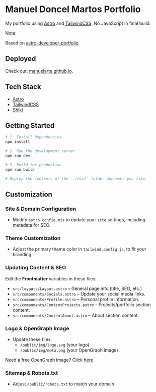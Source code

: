 # Manuel Doncel Martos Portfolio

My portfolio using [Astro][astro] and [TailwindCSS](https://tailwindcss.com/).
No JavaScript in final build.

> [!NOTE]
> Based on [astro-developer-portfolio](https://github.com/devidevio/astro-developer-portfolio).

## Deployed

Check out: [manuelarte.github.io][manuelarte.github.io].

## Tech Stack

- [Astro][astro]
- [TailwindCSS](https://tailwindcss.com/)
- [Shiki](https://github.com/shikijs/shiki)

## Getting Started

```sh
# 1. Install dependencies
npm install

# 2. Run the development server
npm run dev

# 3. Build for production
npm run build

# Deploy the contents of the `./dist` folder wherever you like.
```

## Customization

### Site & Domain Configuration

- Modify `astro.config.mjs` to update your `site` settings, including metadata for SEO.

### Theme Customization

- Adjust the primary theme color in `tailwind.config.js`, to fit your branding.

### Updating Content & SEO

Edit the **Frontmatter** variables in these files:

- `src/layouts/Layout.astro` – General page info (title, SEO, etc.)
- `src/components/Socials.astro` – Update your social media links.
- `src/components/Profile.astro` – Personal profile information.
- `src/components/ContentProjects.astro` – Projects/portfolio section content.
- `src/components/ContentAbout.astro` – About section content.

### Logo & OpenGraph Image

- Update these files:
  - `/public/img/logo.svg` (your logo)
  - `/public/img/meta.png` (your OpenGraph image)

Need a free OpenGraph image? Click [here](https://tailwind-generator.com/og-image-generator/generator).

### Sitemap & Robots.txt

- Adjust `/public/robots.txt` to match your domain.

[astro]: https://astro.build/
[manuelarte.github.io]: https://manuelarte.github.io
